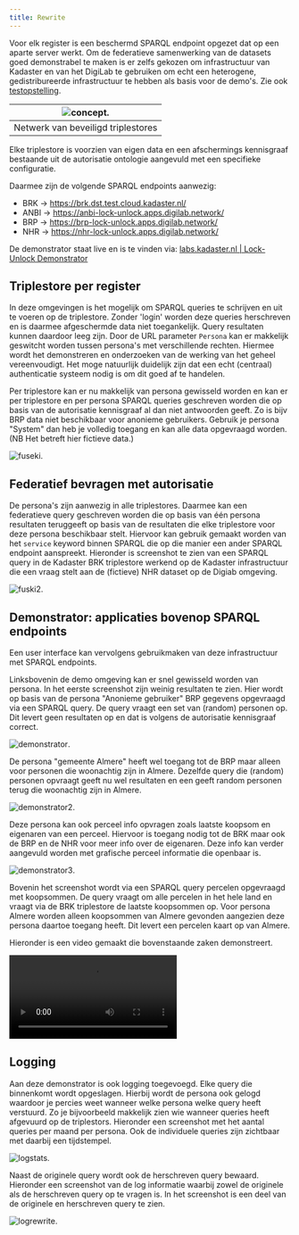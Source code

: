 ```yaml
---
title: Rewrite
---
```

Voor elk register is een beschermd SPARQL endpoint opgezet dat op een aparte server werkt. Om de
federatieve samenwerking van de datasets goed demonstrabel te maken is er zelfs gekozen om
infrastructuur van Kadaster en van het DigiLab te gebruiken om echt een heterogene, gedistribureerde
infrastructuur te hebben als basis voor de demo's. Zie ook
[testopstelling](../../federatieve-bevraging/testopstelling.md).

|  ![concept](../images/concept1.png).  |
| :--------------------------------: |
| Netwerk van beveiligd triplestores |

Elke triplestore is voorzien van eigen data en een afschermings kennisgraaf bestaande uit de
autorisatie ontologie aangevuld met een specifieke configuratie.

Daarmee zijn de volgende SPARQL endpoints aanwezig:

- BRK -> <a href="https://brk.dst.test.cloud.kadaster.nl/"
  target="_blank">https://brk.dst.test.cloud.kadaster.nl/</a>
- ANBI -> <a href="https://anbi-lock-unlock.apps.digilab.network/"
  target="_blank">https://anbi-lock-unlock.apps.digilab.network/</a>
- BRP -> <a href="https://brp-lock-unlock.apps.digilab.network/"
  target="_blank">https://brp-lock-unlock.apps.digilab.network/</a>
- NHR -> <a href="https://nhr-lock-unlock.apps.digilab.network/"
  target="_blank">https://nhr-lock-unlock.apps.digilab.network/</a>

De demonstrator staat live en is te vinden via: <a
href="https://labs.kadaster.nl/demonstrators/unlocked/demonstrator" target="_blank">labs.kadaster.nl
| Lock-Unlock
Demonstrator</a>

## Triplestore per register

In deze omgevingen is het mogelijk om SPARQL queries te schrijven en uit te voeren op de
triplestore. Zonder 'login' worden deze queries herschreven en is daarmee afgeschermde data niet
toegankelijk. Query resultaten kunnen daardoor leeg zijn. Door de URL parameter `Persona` kan er
makkelijk geswitcht worden tussen persona's met verschillende rechten. Hiermee wordt het
demonstreren en onderzoeken van de werking van het geheel vereenvoudigt. Het moge natuurlijk
duidelijk zijn dat een echt (centraal) authenticatie systeem nodig is om dit goed af te handelen.

Per triplestore kan er nu makkelijk van persona gewisseld worden en kan er per triplestore en per
persona SPARQL queries geschreven worden die op basis van de autorisatie kennisgraaf al dan niet
antwoorden geeft. Zo is bijv BRP data niet beschikbaar voor anonieme gebruikers. Gebruik je persona
"System" dan heb je volledig toegang en kan alle data opgevraagd worden. (NB Het betreft hier
fictieve data.)

![fuseki](../images/fuseki1.png). 

## Federatief bevragen met autorisatie

De persona's zijn aanwezig in alle triplestores. Daarmee kan een federatieve query geschreven worden
die op basis van één persona resultaten teruggeeft op basis van de resultaten die elke triplestore
voor deze persona beschikbaar stelt. Hiervoor kan gebruik gemaakt worden van het `service` keyword
binnen SPARQL die op die manier een ander SPARQL endpoint aanspreekt. Hieronder is screenshot te
zien van een SPARQL query in de Kadaster BRK triplestore werkend op de Kadaster infrastructuur die
een vraag stelt aan de (fictieve) NHR dataset op de Digiab omgeving.


![fuski2](../images/fuseki2.png). 

## Demonstrator: applicaties bovenop SPARQL endpoints

Een user interface kan vervolgens gebruikmaken van deze infrastructuur met SPARQL endpoints.

Linksbovenin de demo omgeving kan er snel gewisseld worden van persona. In het eerste screenshot
zijn weinig resultaten te zien. Hier wordt op basis van de persona "Anonieme gebruiker" BRP gegevens
opgevraagd via een SPARQL query. De query vraagt een set van (random) personen op.  Dit levert geen
resultaten op en dat is volgens de autorisatie kennisgraaf correct.

![demonstrator](../images/geenToegang1.png). 

De persona "gemeente Almere" heeft wel toegang tot de BRP maar alleen voor personen die woonachtig
zijn in Almere. Dezelfde query die (random) personen opvraagt geeft nu wel resultaten en een geeft
random personen terug die woonachtig zijn in Almere.

![demonstrator2](../images/demoauth1.png). 

Deze persona kan ook perceel info opvragen zoals laatste koopsom en eigenaren van een perceel.
Hiervoor is toegang nodig tot de BRK maar ook de BRP en de NHR voor meer info over de eigenaren.
Deze info kan verder aangevuld worden met grafische perceel informatie die openbaar is.

![demonstrator3](../images/demoauth2.png). 

Bovenin het screenshot wordt via een SPARQL query percelen opgevraagd met koopsommen. De query
vraagt om alle percelen in het hele land en vraagt via de BRK triplestore de laatste koopsommen op.
Voor persona Almere worden alleen koopsommen van Almere gevonden aangezien deze persona daartoe
toegang heeft. Dit levert een percelen kaart op van Almere. 

Hieronder is een video gemaakt die bovenstaande zaken demonstreert.

<video controls>
  <source src="https://kadaster-labs.github.io/lock-unlock-docs/autorisatie-als-linkeddata/video/demo.mp4" type="video/mp4">
Your browser does not support the video tag.
</video>

## Logging

Aan deze demonstrator is ook logging toegevoegd. Elke query die binnenkomt wordt opgeslagen. Hierbij
wordt de persona ook gelogd waardoor je percies weet wanneer welke persona welke query heeft
verstuurd. Zo je bijvoorbeeld makkelijk zien wie wanneer queries heeft afgevuurd op de triplestors.
Hieronder een screenshot met het aantal queries per maand per persona. Ook de individuele queries
zijn zichtbaar met daarbij een tijdstempel. 

![logstats](../images/demoauth5b.png). 

Naast de originele query wordt ook de herschreven query bewaard. Hieronder een screenshot van de log
informatie waarbij zowel de originele als de herschreven query op te vragen is. In het screenshot is
een deel van de originele en herschreven query te zien.

![logrewrite](../images/demoauth5.png). 
